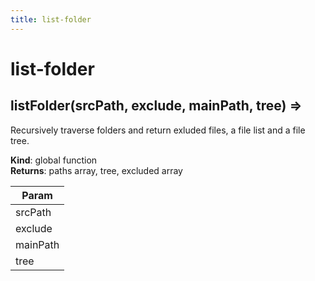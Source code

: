```yaml
---
title: list-folder
---
```


# list-folder

<a name="listFolder"></a>

## listFolder(srcPath, exclude, mainPath, tree) ⇒
Recursively traverse folders and return exluded files, a file list and a file tree.

**Kind**: global function  
**Returns**: paths array, tree, excluded array  

| Param |
| --- |
| srcPath | 
| exclude | 
| mainPath | 
| tree | 

